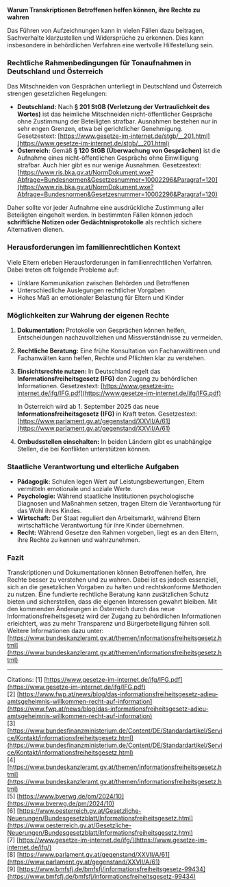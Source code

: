 **Warum Transkriptionen Betroffenen helfen können, ihre Rechte zu wahren**

Das Führen von Aufzeichnungen kann in vielen Fällen dazu beitragen, Sachverhalte klarzustellen und Widersprüche zu erkennen. Dies kann insbesondere in behördlichen Verfahren eine wertvolle Hilfestellung sein.

### **Rechtliche Rahmenbedingungen für Tonaufnahmen in Deutschland und Österreich**

Das Mitschneiden von Gesprächen unterliegt in Deutschland und Österreich strengen gesetzlichen Regelungen:

- **Deutschland:** Nach **§ 201 StGB (Verletzung der Vertraulichkeit des Wortes)** ist das heimliche Mitschneiden nicht-öffentlicher Gespräche ohne Zustimmung der Beteiligten strafbar. Ausnahmen bestehen nur in sehr engen Grenzen, etwa bei gerichtlicher Genehmigung. Gesetzestext: [https://www.gesetze-im-internet.de/stgb/__201.html](https://www.gesetze-im-internet.de/stgb/__201.html)
- **Österreich:** Gemäß **§ 120 StGB (Überwachung von Gesprächen)** ist die Aufnahme eines nicht-öffentlichen Gesprächs ohne Einwilligung strafbar. Auch hier gibt es nur wenige Ausnahmen. Gesetzestext: [https://www.ris.bka.gv.at/NormDokument.wxe?Abfrage=Bundesnormen&Gesetzesnummer=10002296&Paragraf=120](https://www.ris.bka.gv.at/NormDokument.wxe?Abfrage=Bundesnormen&Gesetzesnummer=10002296&Paragraf=120)

Daher sollte vor jeder Aufnahme eine ausdrückliche Zustimmung aller Beteiligten eingeholt werden. In bestimmten Fällen können jedoch **schriftliche Notizen oder Gedächtnisprotokolle** als rechtlich sichere Alternativen dienen.

### **Herausforderungen im familienrechtlichen Kontext**

Viele Eltern erleben Herausforderungen in familienrechtlichen Verfahren. Dabei treten oft folgende Probleme auf:

- Unklare Kommunikation zwischen Behörden und Betroffenen
- Unterschiedliche Auslegungen rechtlicher Vorgaben
- Hohes Maß an emotionaler Belastung für Eltern und Kinder

### **Möglichkeiten zur Wahrung der eigenen Rechte**

1. **Dokumentation:** Protokolle von Gesprächen können helfen, Entscheidungen nachzuvollziehen und Missverständnisse zu vermeiden.
2. **Rechtliche Beratung:** Eine frühe Konsultation von Fachanwältinnen und Fachanwälten kann helfen, Rechte und Pflichten klar zu verstehen.
3. **Einsichtsrechte nutzen:** In Deutschland regelt das **Informationsfreiheitsgesetz (IFG)** den Zugang zu behördlichen Informationen. Gesetzestext: [https://www.gesetze-im-internet.de/ifg/IFG.pdf](https://www.gesetze-im-internet.de/ifg/IFG.pdf)

   In Österreich wird ab 1. September 2025 das neue **Informationsfreiheitsgesetz (IFG)** in Kraft treten. Gesetzestext: [https://www.parlament.gv.at/gegenstand/XXVII/A/61](https://www.parlament.gv.at/gegenstand/XXVII/A/61)
4. **Ombudsstellen einschalten:** In beiden Ländern gibt es unabhängige Stellen, die bei Konflikten unterstützen können.

### **Staatliche Verantwortung und elterliche Aufgaben**

- **Pädagogik:** Schulen legen Wert auf Leistungsbewertungen, Eltern vermitteln emotionale und soziale Werte.
- **Psychologie:** Während staatliche Institutionen psychologische Diagnosen und Maßnahmen setzen, tragen Eltern die Verantwortung für das Wohl ihres Kindes.
- **Wirtschaft:** Der Staat reguliert den Arbeitsmarkt, während Eltern wirtschaftliche Verantwortung für ihre Kinder übernehmen.
- **Recht:** Während Gesetze den Rahmen vorgeben, liegt es an den Eltern, ihre Rechte zu kennen und wahrzunehmen.

### **Fazit**

Transkriptionen und Dokumentationen können Betroffenen helfen, ihre Rechte besser zu verstehen und zu wahren. Dabei ist es jedoch essenziell, sich an die gesetzlichen Vorgaben zu halten und rechtskonforme Methoden zu nutzen. Eine fundierte rechtliche Beratung kann zusätzlichen Schutz bieten und sicherstellen, dass die eigenen Interessen gewahrt bleiben. Mit den kommenden Änderungen in Österreich durch das neue Informationsfreiheitsgesetz wird der Zugang zu behördlichen Informationen erleichtert, was zu mehr Transparenz und Bürgerbeteiligung führen soll. Weitere Informationen dazu unter: [https://www.bundeskanzleramt.gv.at/themen/informationsfreiheitsgesetz.html](https://www.bundeskanzleramt.gv.at/themen/informationsfreiheitsgesetz.html)

---
Citations:
[1] [https://www.gesetze-im-internet.de/ifg/IFG.pdf](https://www.gesetze-im-internet.de/ifg/IFG.pdf)  
[2] [https://www.fwp.at/news/blog/das-informationsfreiheitsgesetz-adieu-amtsgeheimnis-willkommen-recht-auf-information](https://www.fwp.at/news/blog/das-informationsfreiheitsgesetz-adieu-amtsgeheimnis-willkommen-recht-auf-information)  
[3] [https://www.bundesfinanzministerium.de/Content/DE/Standardartikel/Service/Kontakt/informationsfreiheitsgesetz.html](https://www.bundesfinanzministerium.de/Content/DE/Standardartikel/Service/Kontakt/informationsfreiheitsgesetz.html)  
[4] [https://www.bundeskanzleramt.gv.at/themen/informationsfreiheitsgesetz.html](https://www.bundeskanzleramt.gv.at/themen/informationsfreiheitsgesetz.html)  
[5] [https://www.bverwg.de/pm/2024/10](https://www.bverwg.de/pm/2024/10)  
[6] [https://www.oesterreich.gv.at/Gesetzliche-Neuerungen/Bundesgesetzblatt/Informationsfreiheitsgesetz.html](https://www.oesterreich.gv.at/Gesetzliche-Neuerungen/Bundesgesetzblatt/Informationsfreiheitsgesetz.html)  
[7] [https://www.gesetze-im-internet.de/ifg/](https://www.gesetze-im-internet.de/ifg/)  
[8] [https://www.parlament.gv.at/gegenstand/XXVII/A/61](https://www.parlament.gv.at/gegenstand/XXVII/A/61)  
[9] [https://www.bmfsfj.de/bmfsfj/informationsfreiheitsgesetz-99434](https://www.bmfsfj.de/bmfsfj/informationsfreiheitsgesetz-99434)  
